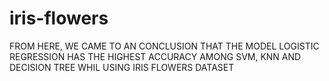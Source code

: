 # iris-flowers
FROM HERE, WE CAME TO AN CONCLUSION THAT THE MODEL LOGISTIC REGRESSION HAS THE HIGHEST ACCURACY AMONG SVM, KNN AND DECISION TREE WHIL USING IRIS FLOWERS DATASET
